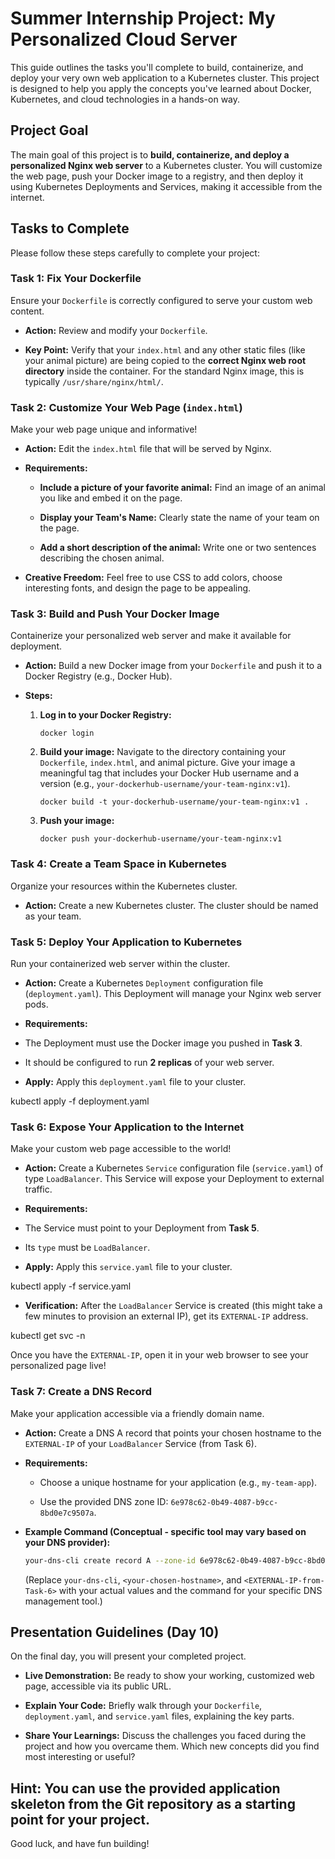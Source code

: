 # Summer Internship Project: My Personalized Cloud Server

 This guide outlines the tasks you'll complete to build, containerize, and deploy your very own web application to a Kubernetes cluster. This project is designed to help you apply the concepts you've learned about Docker, Kubernetes, and cloud technologies in a hands-on way.

## Project Goal

The main goal of this project is to **build, containerize, and deploy a personalized Nginx web server** to a Kubernetes cluster. You will customize the web page, push your Docker image to a registry, and then deploy it using Kubernetes Deployments and Services, making it accessible from the internet.

## Tasks to Complete

Please follow these steps carefully to complete your project:

### Task 1: Fix Your Dockerfile

Ensure your `Dockerfile` is correctly configured to serve your custom web content.

* **Action:** Review and modify your `Dockerfile`.

* **Key Point:** Verify that your `index.html` and any other static files (like your animal picture) are being copied to the **correct Nginx web root directory** inside the container. For the standard Nginx image, this is typically `/usr/share/nginx/html/`.

### Task 2: Customize Your Web Page (`index.html`)

Make your web page unique and informative!

* **Action:** Edit the `index.html` file that will be served by Nginx.

* **Requirements:**

  * **Include a picture of your favorite animal:** Find an image of an animal you like and embed it on the page.

  * **Display your Team's Name:** Clearly state the name of your team on the page.

  * **Add a short description of the animal:** Write one or two sentences describing the chosen animal.

* **Creative Freedom:** Feel free to use CSS to add colors, choose interesting fonts, and design the page to be appealing.

### Task 3: Build and Push Your Docker Image

Containerize your personalized web server and make it available for deployment.

* **Action:** Build a new Docker image from your `Dockerfile` and push it to a Docker Registry (e.g., Docker Hub).

* **Steps:**

  1. **Log in to your Docker Registry:**

     ```
     docker login
     
     ```

  2. **Build your image:** Navigate to the directory containing your `Dockerfile`, `index.html`, and animal picture. Give your image a meaningful tag that includes your Docker Hub username and a version (e.g., `your-dockerhub-username/your-team-nginx:v1`).

     ```
     docker build -t your-dockerhub-username/your-team-nginx:v1 .
     
     ```

  3. **Push your image:**

     ```
     docker push your-dockerhub-username/your-team-nginx:v1
     
     ```

### Task 4: Create a Team Space in Kubernetes

Organize your resources within the Kubernetes cluster.

* **Action:** Create a new  Kubernetes cluster. The cluster should be named as your team.


### Task 5: Deploy Your Application to Kubernetes

Run your containerized web server within the cluster.

* **Action:** Create a Kubernetes `Deployment` configuration file (`deployment.yaml`). This Deployment will manage your Nginx web server pods.

* **Requirements:**

* The Deployment must use the Docker image you pushed in **Task 3**.

* It should be configured to run **2 replicas** of your web server.

* **Apply:** Apply this `deployment.yaml` file to your cluster.

kubectl apply -f deployment.yaml


### Task 6: Expose Your Application to the Internet

Make your custom web page accessible to the world!

* **Action:** Create a Kubernetes `Service` configuration file (`service.yaml`) of type `LoadBalancer`. This Service will expose your Deployment to external traffic.

* **Requirements:**

* The Service must point to your Deployment from **Task 5**.

* Its `type` must be `LoadBalancer`.

* **Apply:** Apply this `service.yaml` file to your cluster.

kubectl apply -f service.yaml


* **Verification:** After the `LoadBalancer` Service is created (this might take a few minutes to provision an external IP), get its `EXTERNAL-IP` address.

kubectl get svc -n 


Once you have the `EXTERNAL-IP`, open it in your web browser to see your personalized page live!

### Task 7: Create a DNS Record

Make your application accessible via a friendly domain name.

* **Action:** Create a DNS A record that points your chosen hostname to the `EXTERNAL-IP` of your `LoadBalancer` Service (from Task 6).

* **Requirements:**

    * Choose a unique hostname for your application (e.g., `my-team-app`).

    * Use the provided DNS zone ID: `6e978c62-0b49-4087-b9cc-8bd0e7c9507a`.

* **Example Command (Conceptual - specific tool may vary based on your DNS provider):**

    ```bash
    your-dns-cli create record A --zone-id 6e978c62-0b49-4087-b9cc-8bd0e7c9507a --name <your-chosen-hostname> --value <EXTERNAL-IP-from-Task-6>
    ```

    (Replace `your-dns-cli`, `<your-chosen-hostname>`, and `<EXTERNAL-IP-from-Task-6>` with your actual values and the command for your specific DNS management tool.)


## Presentation Guidelines (Day 10)

On the final day, you will present your completed project.

* **Live Demonstration:** Be ready to show your working, customized web page, accessible via its public URL.

* **Explain Your Code:** Briefly walk through your `Dockerfile`, `deployment.yaml`, and `service.yaml` files, explaining the key parts.

* **Share Your Learnings:** Discuss the challenges you faced during the project and how you overcame them. Which new concepts did you find most interesting or useful?

## Hint: You can use the provided application skeleton from the Git repository as a starting point for your project.

Good luck, and have fun building!
